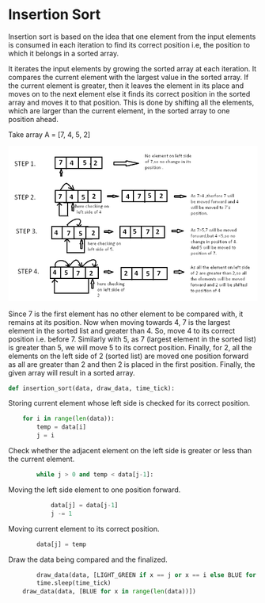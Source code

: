 # Insertion Sort

Insertion sort is based on the idea that one element from the input elements is consumed in each iteration to find its correct position i.e, the position to which it belongs in a sorted array. 

It iterates the input elements by growing the sorted array at each iteration. It compares the current element with the largest value in the sorted array. If the current element is greater, then it leaves the element in its place and moves on to the next element else it finds its correct position in the sorted array and moves it to that position. This is done by shifting all the elements, which are larger than the current element, in the sorted array to one position ahead. 

Take array A = [7, 4, 5, 2]

<p align="center">
    <img src="../images/insertion_sort.png" />
</p>

Since 7 is the first element has no other element to be compared with, it remains at its position. Now when moving towards 4, 7 is the largest element in the sorted list and greater than 4. So, move 4 to its correct position i.e. before 7. Similarly with 5, as 7 (largest element in the sorted list) is greater than 5, we will move 5 to its correct position. Finally, for 2, all the elements on the left side of 2 (sorted list) are moved one position forward as all are greater than 2 and then 2 is placed in the first position. Finally, the given array will result in a sorted array. 

```python
def insertion_sort(data, draw_data, time_tick):
```

Storing current element whose left side is checked for its correct position.
```python
    for i in range(len(data)):
        temp = data[i]
        j = i
```

Check whether the adjacent element on the left side is greater or less than the current element.
```python
        while j > 0 and temp < data[j-1]:
```

Moving the left side element to one position forward.
```python
            data[j] = data[j-1]
            j -= 1
```

Moving current element to its correct position.
```python
        data[j] = temp
```

Draw the data being compared and the finalized.
```python
        draw_data(data, [LIGHT_GREEN if x == j or x == i else BLUE for x in range(len(data))])
        time.sleep(time_tick)
    draw_data(data, [BLUE for x in range(len(data))])
```